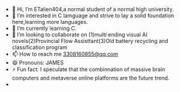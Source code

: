- 👋 Hi, I’m ETalien404,a normal student of a normal high university.
- 👀 I’m interested in C lamguage and strive to lay a solid foundation here,learning more languages.
- 🌱 I’m currently learning C.
- 💞️ I’m looking to collaborate on (1)multi ending visual AI novels(2)Provincial Flow Assisttant(3)Old battery recycling and classification program
- 📫 How to reach me 3308160855@qq.com
- 😄 Pronouns: JAMES
- ⚡ Fun fact: I speculate that the combinnation of massive brain computers and metaverse online platforms are the future trend.
-
<!---
ETalien404/ETalien404 is a ✨ special ✨ repository because its `README.md` (this file) appears on your GitHub profile.
You can click the Preview link to take a look at your changes.
--->
